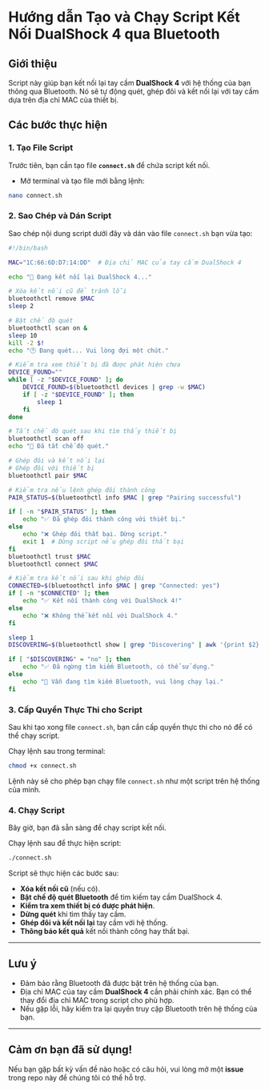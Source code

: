 
# Hướng dẫn Tạo và Chạy Script Kết Nối DualShock 4 qua Bluetooth

## Giới thiệu

Script này giúp bạn kết nối lại tay cầm **DualShock 4** với hệ thống của bạn thông qua Bluetooth. Nó sẽ tự động quét, ghép đôi và kết nối lại với tay cầm dựa trên địa chỉ MAC của thiết bị.

## Các bước thực hiện

### 1. **Tạo File Script**

Trước tiên, bạn cần tạo file **`connect.sh`** để chứa script kết nối.

- Mở terminal và tạo file mới bằng lệnh:

```bash
nano connect.sh
```

### 2. **Sao Chép và Dán Script**

Sao chép nội dung script dưới đây và dán vào file `connect.sh` bạn vừa tạo:

```bash
#!/bin/bash

MAC="1C:66:6D:D7:14:DD"  # Địa chỉ MAC của tay cầm DualShock 4

echo "🔄 Đang kết nối lại DualShock 4..."

# Xóa kết nối cũ để tránh lỗi
bluetoothctl remove $MAC
sleep 2

# Bật chế độ quét
bluetoothctl scan on &
sleep 10
kill -2 $!
echo "🕐 Đang quét... Vui lòng đợi một chút."

# Kiểm tra xem thiết bị đã được phát hiện chưa
DEVICE_FOUND=""
while [ -z "$DEVICE_FOUND" ]; do
    DEVICE_FOUND=$(bluetoothctl devices | grep -w $MAC)
    if [ -z "$DEVICE_FOUND" ]; then
        sleep 1
    fi
done

# Tắt chế độ quét sau khi tìm thấy thiết bị
bluetoothctl scan off
echo "🔵 Đã tắt chế độ quét."

# Ghép đôi và kết nối lại
# Ghép đôi với thiết bị
bluetoothctl pair $MAC

# Kiểm tra nếu lệnh ghép đôi thành công
PAIR_STATUS=$(bluetoothctl info $MAC | grep "Pairing successful")

if [ -n "$PAIR_STATUS" ]; then
    echo "✅ Đã ghép đôi thành công với thiết bị."
else
    echo "❌ Ghép đôi thất bại. Dừng script."
    exit 1  # Dừng script nếu ghép đôi thất bại
fi
bluetoothctl trust $MAC
bluetoothctl connect $MAC

# Kiểm tra kết nối sau khi ghép đôi
CONNECTED=$(bluetoothctl info $MAC | grep "Connected: yes")
if [ -n "$CONNECTED" ]; then
    echo "✅ Kết nối thành công với DualShock 4!"
else
    echo "❌ Không thể kết nối với DualShock 4."
fi

sleep 1
DISCOVERING=$(bluetoothctl show | grep "Discovering" | awk '{print $2}')

if [ "$DISCOVERING" = "no" ]; then
    echo "✅ Đã ngừng tìm kiếm Bluetooth, có thể sử dụng."
else
    echo "🔄 Vẫn đang tìm kiếm Bluetooth, vui lòng chạy lại."
fi

```

### 3. **Cấp Quyền Thực Thi cho Script**

Sau khi tạo xong file `connect.sh`, bạn cần cấp quyền thực thi cho nó để có thể chạy script.

Chạy lệnh sau trong terminal:

```bash
chmod +x connect.sh
```

Lệnh này sẽ cho phép bạn chạy file `connect.sh` như một script trên hệ thống của mình.

### 4. **Chạy Script**

Bây giờ, bạn đã sẵn sàng để chạy script kết nối.

Chạy lệnh sau để thực hiện script:

```bash
./connect.sh
```

Script sẽ thực hiện các bước sau:

- **Xóa kết nối cũ** (nếu có).
- **Bật chế độ quét Bluetooth** để tìm kiếm tay cầm DualShock 4.
- **Kiểm tra xem thiết bị có được phát hiện**.
- **Dừng quét** khi tìm thấy tay cầm.
- **Ghép đôi và kết nối lại** tay cầm với hệ thống.
- **Thông báo kết quả** kết nối thành công hay thất bại.

---

## Lưu ý

- Đảm bảo rằng Bluetooth đã được bật trên hệ thống của bạn.
- Địa chỉ MAC của tay cầm **DualShock 4** cần phải chính xác. Bạn có thể thay đổi địa chỉ MAC trong script cho phù hợp.
- Nếu gặp lỗi, hãy kiểm tra lại quyền truy cập Bluetooth trên hệ thống của bạn.

---

## Cảm ơn bạn đã sử dụng!

Nếu bạn gặp bất kỳ vấn đề nào hoặc có câu hỏi, vui lòng mở một **issue** trong repo này để chúng tôi có thể hỗ trợ.
